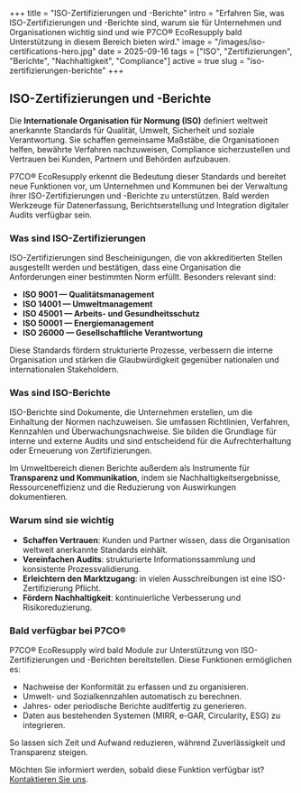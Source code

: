 +++
title = "ISO-Zertifizierungen und -Berichte"
intro = "Erfahren Sie, was ISO-Zertifizierungen und -Berichte sind, warum sie für Unternehmen und Organisationen wichtig sind und wie P7CO® EcoResupply bald Unterstützung in diesem Bereich bieten wird."
image = "/images/iso-certifications-hero.jpg"
date = 2025-09-16
tags = ["ISO", "Zertifizierungen", "Berichte", "Nachhaltigkeit", "Compliance"]
active = true
slug = "iso-zertifizierungen-berichte"
+++

## ISO-Zertifizierungen und -Berichte

Die **Internationale Organisation für Normung (ISO)** definiert weltweit anerkannte Standards für Qualität, Umwelt, Sicherheit und soziale Verantwortung. Sie schaffen gemeinsame Maßstäbe, die Organisationen helfen, bewährte Verfahren nachzuweisen, Compliance sicherzustellen und Vertrauen bei Kunden, Partnern und Behörden aufzubauen.

P7CO® EcoResupply erkennt die Bedeutung dieser Standards und bereitet neue Funktionen vor, um Unternehmen und Kommunen bei der Verwaltung ihrer ISO-Zertifizierungen und -Berichte zu unterstützen. Bald werden Werkzeuge für Datenerfassung, Berichtserstellung und Integration digitaler Audits verfügbar sein.

### Was sind ISO-Zertifizierungen

ISO-Zertifizierungen sind Bescheinigungen, die von akkreditierten Stellen ausgestellt werden und bestätigen, dass eine Organisation die Anforderungen einer bestimmten Norm erfüllt. Besonders relevant sind:

- **ISO 9001 — Qualitätsmanagement**  
- **ISO 14001 — Umweltmanagement**  
- **ISO 45001 — Arbeits- und Gesundheitsschutz**  
- **ISO 50001 — Energiemanagement**  
- **ISO 26000 — Gesellschaftliche Verantwortung**

Diese Standards fördern strukturierte Prozesse, verbessern die interne Organisation und stärken die Glaubwürdigkeit gegenüber nationalen und internationalen Stakeholdern.

### Was sind ISO-Berichte

ISO-Berichte sind Dokumente, die Unternehmen erstellen, um die Einhaltung der Normen nachzuweisen. Sie umfassen Richtlinien, Verfahren, Kennzahlen und Überwachungsnachweise. Sie bilden die Grundlage für interne und externe Audits und sind entscheidend für die Aufrechterhaltung oder Erneuerung von Zertifizierungen.

Im Umweltbereich dienen Berichte außerdem als Instrumente für **Transparenz und Kommunikation**, indem sie Nachhaltigkeitsergebnisse, Ressourceneffizienz und die Reduzierung von Auswirkungen dokumentieren.

### Warum sind sie wichtig

- **Schaffen Vertrauen**: Kunden und Partner wissen, dass die Organisation weltweit anerkannte Standards einhält.  
- **Vereinfachen Audits**: strukturierte Informationssammlung und konsistente Prozessvalidierung.  
- **Erleichtern den Marktzugang**: in vielen Ausschreibungen ist eine ISO-Zertifizierung Pflicht.  
- **Fördern Nachhaltigkeit**: kontinuierliche Verbesserung und Risikoreduzierung.

### Bald verfügbar bei P7CO®

P7CO® EcoResupply wird bald Module zur Unterstützung von ISO-Zertifizierungen und -Berichten bereitstellen. Diese Funktionen ermöglichen es:

- Nachweise der Konformität zu erfassen und zu organisieren.  
- Umwelt- und Sozialkennzahlen automatisch zu berechnen.  
- Jahres- oder periodische Berichte auditfertig zu generieren.  
- Daten aus bestehenden Systemen (MIRR, e-GAR, Circularity, ESG) zu integrieren.  

So lassen sich Zeit und Aufwand reduzieren, während Zuverlässigkeit und Transparenz steigen.

Möchten Sie informiert werden, sobald diese Funktion verfügbar ist? [Kontaktieren Sie uns](/de/home/contacts).
